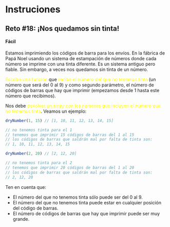# **Instruciones**

## **Reto #18: ¡Nos quedamos sin tinta!**
#### **Fácil**

Estamos imprimiendo los códigos de barra para los envíos. En la fábrica de Papá Noel usando un sistema de estampación de números donde cada número se imprime con una tinta diferente. Es un sistema antiguo pero fiable. Sin embargo, a veces nos quedamos sin tinta de un número.

<span style="color:yellow">Escribe una función</span> que <span style="color:yellow">recibe el número del que no tenemos tinta</span> (un número que será del 0 al 9) y como segundo parámetro, el número de códigos de barras que hay que imprimir (empezamos desde 1 hasta este número que recibimos).

Nos debe <span style="color:yellow">devolver un array con los números que incluyen el número que no tenemos tinta</span>. Veamos un ejemplo:

```js
dryNumber(1, 15) // [1, 10, 11, 12, 13, 14, 15]

// no tenemos tinta para el 1
// tenemos que imprimir 15 códigos de barras del 1 al 15
// los códigos de barras que saldrán mal por falta de tinta son:
// 1, 10, 11, 12, 13, 14, 15

dryNumber(2, 20) // [2, 12, 20]

// no tenemos tinta para el 2
// tenemos que imprimir 20 códigos de barras del 1 al 20
// los códigos de barras que saldrán mal por falta de tinta son:
// 2, 12, 20
```

Ten en cuenta que:

- El número del que no tenemos tinta sólo puede ser del 0 al 9.
- El número del que no tenemos tinta puede estar en cualquier posición del código de barras.
- El número de códigos de barras que hay que imprimir puede ser muy grande.